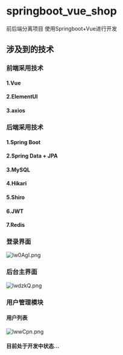 # springboot_vue_shop
前后端分离项目 使用Springboot+Vue进行开发

## 涉及到的技术
### 前端采用技术
#### 1.Vue
#### 2.ElementUI
#### 3.axios 
### 后端采用技术
#### 1.Spring Boot
#### 2.Spring Data + JPA 
#### 3.MySQL
#### 4.Hikari
#### 5.Shiro
#### 6.JWT
#### 7.Redis

### 登录界面
![lw0AgI.png](https://s2.ax1x.com/2020/01/04/lw0AgI.png)
### 后台主界面 
![lwdzkQ.png](https://s2.ax1x.com/2020/01/04/lwdzkQ.png) 
### 用户管理模块
#### 用户列表
![lwwCpn.png](https://s2.ax1x.com/2020/01/04/lwwCpn.png)
 
 
 
 #### 目前处于开发中状态...
